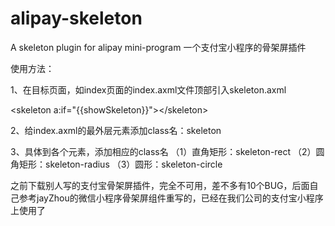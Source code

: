 # alipay-skeleton
A skeleton plugin for alipay mini-program
一个支付宝小程序的骨架屏插件

使用方法：

1、在目标页面，如index页面的index.axml文件顶部引入skeleton.axml
<!--引入骨架屏模版 -->
\<skeleton a:if="{{showSkeleton}}"\>\</skeleton\>

2、给index.axml的最外层元素添加class名：skeleton
<view class="container skeleton"></view>

3、具体到各个元素，添加相应的class名
（1）直角矩形：skeleton-rect
（2）圆角矩形：skeleton-radius
（3）圆形：skeleton-circle

之前下载别人写的支付宝骨架屏插件，完全不可用，差不多有10个BUG，后面自己参考jayZhou的微信小程序骨架屏组件重写的，已经在我们公司的支付宝小程序上使用了
